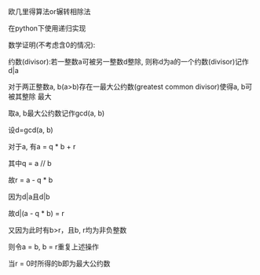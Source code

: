 欧几里得算法or辗转相除法

在python下使用递归实现


数学证明(不考虑含0的情况):

约数(divisor):若一整数a可被另一整数d整除, 则称d为a的一个约数(divisor)记作d|a

对于两正整数a, b(a>b)存在一最大公约数(greatest common divisor)使得a, b可被其整除
最大

取a, b最大公约数记作gcd(a, b)

设d=gcd(a, b)

对于a, 有a = q * b + r

其中q = a // b

故r = a - q * b

因为d|a且d|b

故d|(a - q * b) = r

又因为此时有b>r，且b, r均为非负整数

则令a = b, b = r重复上述操作

当r = 0时所得的b即为最大公约数
